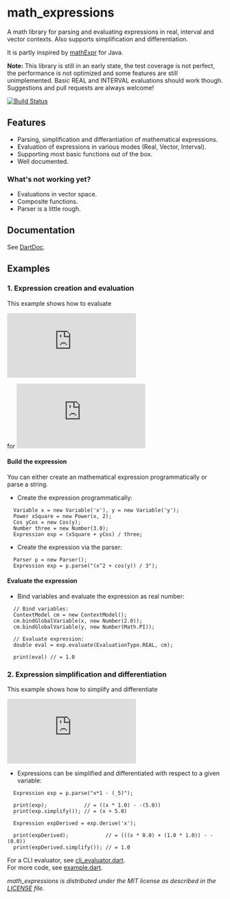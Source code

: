 # math_expressions #

A math library for parsing and evaluating expressions in real, interval and
vector contexts. Also supports simplification and differentiation.

It is partly inspired by [mathExpr][] for Java.

**Note:** This library is still in an early state, the test coverage is not
perfect, the performance is not optimized and some features are still
unimplemented. Basic REAL and INTERVAL evaluations should work though.
Suggestions and pull requests are always welcome!

[![Build Status](https://drone.io/github.com/fkleon/math-expressions/status.png)][droneBadge]

## Features ##

* Parsing, simplification and differantiation of mathematical expressions.
* Evaluation of expressions in various modes (Real, Vector, Interval).
* Supporting most basic functions out of the box.
* Well documented.

### What's not working yet? ###

* Evaluations in vector space.
* Composite functions.
* Parser is a little rough.

## Documentation ##

See [DartDoc][dartdoc].

## Examples ##

### 1. Expression creation and evaluation ###

This example shows how to evaluate

![Equation 1][exampleEq1]

for
![xy][exampleEq1xy]

#### Build the expression ####

You can either create an mathematical expression programmatically or parse a string.

* Create the expression programmatically:
```
  Variable x = new Variable('x'), y = new Variable('y');
  Power xSquare = new Power(x, 2);
  Cos yCos = new Cos(y);
  Number three = new Number(3.0);
  Expression exp = (xSquare + yCos) / three;
```

* Create the expression via the parser:
```
  Parser p = new Parser();
  Expression exp = p.parse("(x^2 + cos(y)) / 3");
```

#### Evaluate the expression ####

* Bind variables and evaluate the expression as real number:
```
  // Bind variables:
  ContextModel cm = new ContextModel();
  cm.bindGlobalVariable(x, new Number(2.0));
  cm.bindGlobalVariable(y, new Number(Math.PI));
  
  // Evaluate expression:
  double eval = exp.evaluate(EvaluationType.REAL, cm);

  print(eval) // = 1.0
```

### 2. Expression simplification and differentiation ###

This example shows how to simplify and differentiate

![Example 2][exampleEq2]

* Expressions can be simplified and differentiated with respect to a given variable:
```
  Expression exp = p.parse("x*1 - (_5)");

  print(exp);            // = ((x * 1.0) - -(5.0))
  print(exp.simplify()); // = (x + 5.0)

  Expression expDerived = exp.derive('x');
  
  print(expDerived);            // = (((x * 0.0) + (1.0 * 1.0)) - -(0.0))
  print(expDerived.simplify()); // = 1.0
```

For a CLI evaluator, see [cli_evaluator.dart](example/cli_evaluator.dart).  
For more code, see [example.dart](example/example.dart).


*math_expressions is distributed under the MIT license as described in the [LICENSE][] file.*

[mathExpr]: http://www-sfb288.math.tu-berlin.de/~jtem/mathExpr/
[droneBadge]: https://drone.io/github.com/fkleon/math-expressions/latest
[dartdoc]: http://fkleon.github.io/math_expressions/
[license]: LICENSE
[exampleEq1]: http://latex.codecogs.com/gif.latex?%28x%5E2%2Bcos%28y%29%29%2F3
[exampleEq1xy]: http://latex.codecogs.com/gif.latex?x%3D2%2Cy%3D%5Cpi
[exampleEq2]: http://latex.codecogs.com/gif.latex?x*1-%28-5%29
